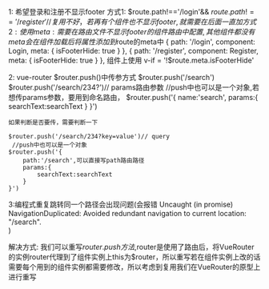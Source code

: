 1: 希望登录和注册不显示footer
  方式1:
    $route.path!=='/login'&&  $route.path!=='/register'  //复用不好，若再有个组件也不显示footer,就需要在后面一直加
  方式2:
    使用meta:{}需要在路由文件不显示footer的组件路由中配置,其他组件都没有
    meta会在组件加载后将属性添加到$route的meta中
    {
      path: '/login',
      component: Login,
      meta: {
        isFooterHide: true
      }
    },
    {
      path: '/register',
      component: Register,
      meta: {
        isFooterHide: true
      }
    },
    组件上使用 v-if = '!$route.meta.isFooterHide'

2: vue-router $router.push()中传参方式
    $router.push('/search')  
    $router.push('/search/234?')// params路由参数
    //push中也可以是一个对象,若想传params参数，要用到命名路由，
    $router.push('{
        name:'search',
        params:{
            searchText:searchText
        }
    }')

    如果判断是否要传，需要判断一下

    $router.push('/search/234?key=value')// query
     //push中也可以是一个对象
    $router.push('{
        path:'/search',可以直接写path路由路径
        params:{
            searchText:searchText
        }
    }')

3:编程式重复跳转同一个路径会出现问题(会报错 Uncaught (in promise) NavigationDuplicated: Avoided redundant navigation to current location: "/search".    
)

解决方式: 我们可以重写$router.push方法,$router是使用了路由后，将VueRouter的实例router代理到了组件实例上this为$router，所以重写若在组件实例上改的话需要每个用到的组件实例都需要修改，所以考虑到复用我们在VueRouter的原型上进行重写
